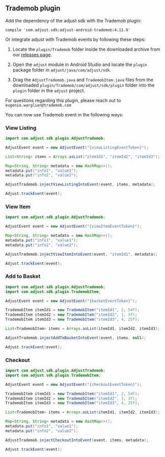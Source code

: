 ## Trademob plugin

Add the dependency of the adjust sdk with the Trademob plugin:

```
compile 'com.adjust.sdk:adjust-android-trademob:4.11.9'
```

Or integrate adjust with Trademob events by following these steps:

1. Locate the `plugin/Trademob` folder inside the downloaded archive from our
   [releases page](https://github.com/adjust/android_sdk/releases).

2. Open the `adjust` module in Android Studio and locate the
   `plugin` package folder in `adjust/java/com/adjust/sdk`.

3. Drag the `AdjustTrademob.java` and `TrademobItem.java` files from the
   downloaded `plugin/Trademob/com/adjust/sdk/plugin` folder into the `plugin` folder in the `adjust` project.

For questions regarding this plugin, please reach out to `eugenio.warglien@trademob.com`

You can now use Trademob event in the following ways:

### View Listing

```java
import com.adjust.sdk.plugin.AdjustTrademob;

AdjustEvent event = new AdjustEvent("{viewListingEventToken}");

List<String> items = Arrays.asList("itemId1", "itemId2", "itemId3");

Map<String, String> metadata = new HashMap<>();
metadata.put("info1", "value1");
metadata.put("info2", "value2");

AdjustTrademob.injectViewListingIntoEvent(event, items, metadata);

Adjust.trackEvent(event);
```

### View Item

```java
import com.adjust.sdk.plugin.AdjustTrademob;

AdjustEvent event = new AdjustEvent("{viewItemEventToken}");

Map<String, String> metadata = new HashMap<>();
metadata.put("info1", "value1");
metadata.put("info2", "value2");

AdjustTrademob.injectViewItemIntoEvent(event, "itemId1", metadata);

Adjust.trackEvent(event);
```

### Add to Basket

```java
import com.adjust.sdk.plugin.AdjustTrademob;
import com.adjust.sdk.plugin.TrademobItem;

AdjustEvent event = new AdjustEvent("{basketEventToken}");

TrademobItem itemId1 = new TrademobItem("itemId1", 2, 54f);
TrademobItem itemId2 = new TrademobItem("itemId2", 1, 3f);
TrademobItem itemId3 = new TrademobItem("itemId3", 4, 25f);

List<TrademobItem> items = Arrays.asList(itemId1, itemId2, itemId3);

AdjustTrademob.injectAddToBasketIntoEvent(event, items, null);

Adjust.trackEvent(event);
```

### Checkout

```java
import com.adjust.sdk.plugin.AdjustTrademob;
import com.adjust.sdk.plugin.TrademobItem;

AdjustEvent event = new AdjustEvent("{checkoutEventToken}");

TrademobItem itemId1 = new TrademobItem("itemId1", 2, 54f);
TrademobItem itemId2 = new TrademobItem("itemId2", 1, 3f);
TrademobItem itemId3 = new TrademobItem("itemId3", 4, 25f);

List<TrademobItem> items = Arrays.asList(itemId1, itemId2, itemId3);

Map<String, String> metadata = new HashMap<>();
metadata.put("info1", "value1");
metadata.put("info2", "value2");

AdjustTrademob.injectCheckoutIntoEvent(event, items, metadata);

Adjust.trackEvent(event);
```
